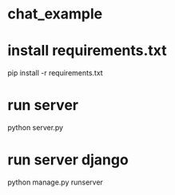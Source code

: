 # chat_example
# install requirements.txt 
pip install -r requirements.txt

# run server 
python server.py

# run server django
python  manage.py runserver 

